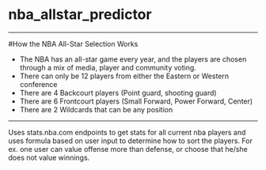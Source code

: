 # nba_allstar_predictor

--------------------------------------
#How the NBA All-Star Selection Works

* The NBA has an all-star game every year, and the players are chosen through a mix of media, player and community voting.
* There can only be 12 players from either the Eastern or Western conference
* There are 4 Backcourt players (Point guard, shooting guard)
* There are 6 Frontcourt players (Small Forward, Power Forward, Center)
* There are 2 Wildcards that can be any position

--------------------------------------

Uses stats.nba.com endpoints to get stats for all current nba players and uses formula based on user input to determine how to sort the players. 
For ex. one user can value offense more than defense, or choose that he/she does not value winnings.

